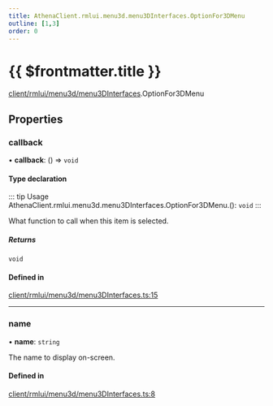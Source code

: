 ```yaml
---
title: AthenaClient.rmlui.menu3d.menu3DInterfaces.OptionFor3DMenu
outline: [1,3]
order: 0
---
```


# {{ $frontmatter.title }}


[client/rmlui/menu3d/menu3DInterfaces](../modules/client_rmlui_menu3d_menu3DInterfaces.md).OptionFor3DMenu

## Properties

### callback

• **callback**: () => `void`

#### Type declaration

::: tip Usage
AthenaClient.rmlui.menu3d.menu3DInterfaces.OptionFor3DMenu.(): `void`
:::

What function to call when this item is selected.

##### Returns

`void`

#### Defined in

[client/rmlui/menu3d/menu3DInterfaces.ts:15](https://github.com/Stuyk/altv-athena/blob/7cb341a/src/core/client/rmlui/menu3d/menu3DInterfaces.ts#L15)

___

### name

• **name**: `string`

The name to display on-screen.

#### Defined in

[client/rmlui/menu3d/menu3DInterfaces.ts:8](https://github.com/Stuyk/altv-athena/blob/7cb341a/src/core/client/rmlui/menu3d/menu3DInterfaces.ts#L8)

